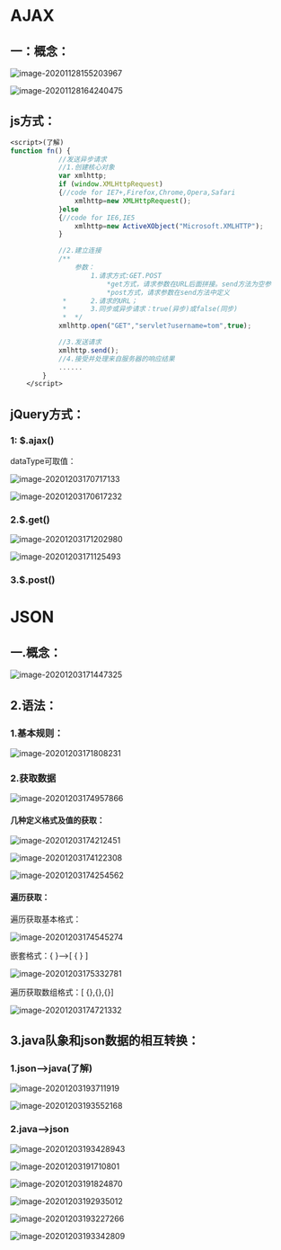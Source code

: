 # 										AJAX

## 一：概念：

![image-20201128155203967](C:\Users\jl\AppData\Roaming\Typora\typora-user-images\image-20201128155203967.png)

![image-20201128164240475](C:\Users\jl\AppData\Roaming\Typora\typora-user-images\image-20201128164240475.png)

## js方式：

```jsp
<script>(了解)
function fn() {
            //发送异步请求
            //1.创建核心对象
            var xmlhttp;
            if (window.XMLHttpRequest)
            {//code for IE7+,Firefox,Chrome,Opera,Safari
                xmlhttp=new XMLHttpRequest();
            }else
            {//code for IE6,IE5
                xmlhttp=new ActiveXObject("Microsoft.XMLHTTP");
            }

            //2.建立连接
            /**
                参数：
                    1.请求方式:GET.POST
                        *get方式，请求参数在URL后面拼接。send方法为空参
                        *post方式，请求参数在send方法中定义
             *      2.请求的URL；
             *      3.同步或异步请求：true(异步)或false(同步)
             *  */
            xmlhttp.open("GET","servlet?username=tom",true);

            //3.发送请求
            xmlhttp.send();
            //4.接受并处理来自服务器的响应结果
			......
        }
    </script>
```

## jQuery方式：

### 1: $.ajax()

dataType可取值：

![image-20201203170717133](D:\Users\jl\Desktop\Typora\AJAX.assets\image-20201203170717133.png)

![image-20201203170617232](D:\Users\jl\Desktop\Typora\AJAX.assets\image-20201203170617232.png)

### 2.$.get()

![image-20201203171202980](D:\Users\jl\Desktop\Typora\AJAX.assets\image-20201203171202980.png)

![image-20201203171125493](D:\Users\jl\Desktop\Typora\AJAX.assets\image-20201203171125493.png)

### 3.$.post()

# JSON

## 一.概念：

![image-20201203171447325](D:\Users\jl\Desktop\Typora\AJAX.assets\image-20201203171447325.png)

## 2.语法：

### 1.基本规则：

![image-20201203171808231](D:\Users\jl\Desktop\Typora\AJAX.assets\image-20201203171808231.png)

### 2.获取数据

![image-20201203174957866](D:\Users\jl\Desktop\Typora\AJAX.assets\image-20201203174957866.png)

#### 几种定义格式及值的获取：

![image-20201203174212451](D:\Users\jl\Desktop\Typora\AJAX.assets\image-20201203174212451.png)

![image-20201203174122308](D:\Users\jl\Desktop\Typora\AJAX.assets\image-20201203174122308.png)

![image-20201203174254562](D:\Users\jl\Desktop\Typora\AJAX.assets\image-20201203174254562.png)

#### 遍历获取：

遍历获取基本格式：

![image-20201203174545274](D:\Users\jl\Desktop\Typora\AJAX.assets\image-20201203174545274.png)

嵌套格式：{ }-->[ { } ]

![image-20201203175332781](D:\Users\jl\Desktop\Typora\AJAX.assets\image-20201203175332781.png)

遍历获取数组格式：[ {},{},{}]

![image-20201203174721332](D:\Users\jl\Desktop\Typora\AJAX.assets\image-20201203174721332.png)

## 3.java队象和json数据的相互转换：

### 1.json-->java(了解) 

![image-20201203193711919](D:\Users\jl\Desktop\Typora\AJAX.assets\image-20201203193711919.png)

![image-20201203193552168](D:\Users\jl\Desktop\Typora\AJAX.assets\image-20201203193552168.png)

### 2.java-->json

![image-20201203193428943](D:\Users\jl\Desktop\Typora\AJAX.assets\image-20201203193428943.png)

![image-20201203191710801](D:\Users\jl\Desktop\Typora\AJAX.assets\image-20201203191710801.png)

![image-20201203191824870](D:\Users\jl\Desktop\Typora\AJAX.assets\image-20201203191824870.png)

![image-20201203192935012](D:\Users\jl\Desktop\Typora\AJAX.assets\image-20201203192935012.png)

![image-20201203193227266](D:\Users\jl\Desktop\Typora\AJAX.assets\image-20201203193227266.png)

![image-20201203193342809](D:\Users\jl\Desktop\Typora\AJAX.assets\image-20201203193342809.png)